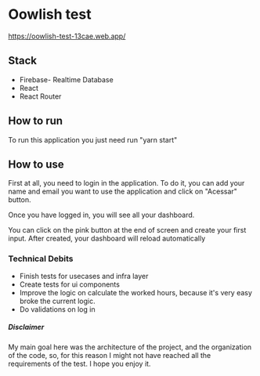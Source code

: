 # Oowlish test

https://oowlish-test-13cae.web.app/

## Stack

- Firebase- Realtime Database
- React
- React Router


## How to run

To run this application you just need run "yarn start"

## How to use

First at all, you need to login in the application. To do it, you can add your name and email you want to use the application and click on "Acessar" button.

Once you have logged in, you will see all your dashboard.

You can click on the pink button at the end of screen and create your first input. After created, your dashboard will
reload automatically

### Technical Debits

- Finish tests for usecases and infra layer
- Create tests for ui components
- Improve the logic on calculate the worked hours, because it's very easy broke the current logic.
- Do validations on log in


##### Disclaimer

My main goal here was the architecture of the project, and the organization of the code, so, for this
reason I might not have reached all the requirements of the test. I hope you enjoy it.

